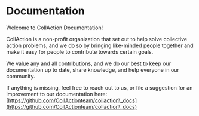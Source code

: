 # Documentation

Welcome to CollAction Documentation!

CollAction is a non-profit organization that set out to help solve collective action problems, and we do so by bringing like-minded people together and make it easy for people to contribute towards certain goals.

We value any and all contributions, and we do our best to keep our documentation up to date, share knowledge, and help everyone in our community.



If anything is missing, feel free to reach out to us, or file a suggestion for an improvement to our documentation here: [https://github.com/CollActionteam/collaction\_docs](https://github.com/CollActionteam/collaction\_docs)
